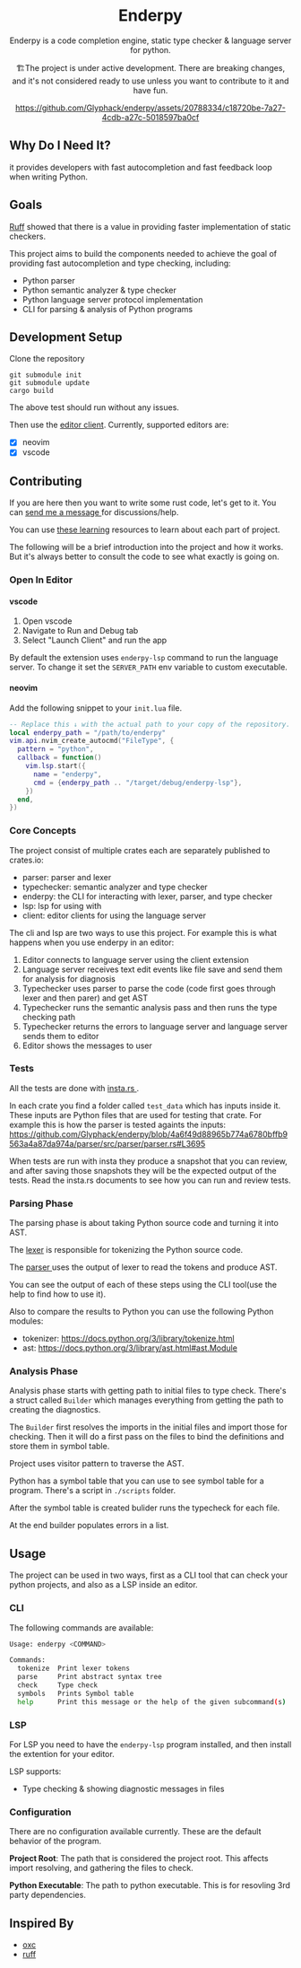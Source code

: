 <!-- markdownlint-configure-file {
  "MD033": false,
  "MD041": false
} -->
<div align="center">

<!-- <img src="" width="200" height="100"/> -->

# Enderpy

Enderpy is a code completion engine, static type checker & language server for python.

🏗️The project is under active development. There are breaking changes, and it's not considered ready to use unless you want to contribute to it and have fun.

https://github.com/Glyphack/enderpy/assets/20788334/c18720be-7a27-4cdb-a27c-5018597ba0cf

</div>

## Why Do I Need It?

it provides developers with fast autocompletion and fast feedback loop when writing Python.

## Goals

[Ruff](https://github.com/charliermarsh/ruff) showed that there is a value
in providing faster implementation of static checkers.

This project aims to build the components needed to achieve the goal of
providing fast autocompletion and type checking, including:

- Python parser
- Python semantic analyzer & type checker
- Python language server protocol implementation
- CLI for parsing & analysis of Python programs

## Development Setup

Clone the repository

```
git submodule init
git submodule update
cargo build
```

The above test should run without any issues.

Then use the [editor client](#open-in-editor). Currently, supported editors are:

- [x] neovim
- [x] vscode

## Contributing

If you are here then you want to write some rust code, let's get to it.
You can [ send me a message ](discordapp.com/users/glyphack) for discussions/help.

You can use [these learning](https://glyphack.com/blog/compiler-resources/) resources
to learn about each part of project.

The following will be a brief introduction into the project and how it works.
But it's always better to consult the code to see what exactly is going on.


### Open In Editor

#### vscode

1. Open vscode
2. Navigate to Run and Debug tab
3. Select "Launch Client" and run the app

By default the extension uses `enderpy-lsp` command to run the language server.
To change it set the `SERVER_PATH` env variable to custom executable.

#### neovim

Add the following snippet to your `init.lua` file.

```lua
-- Replace this ↓ with the actual path to your copy of the repository.
local enderpy_path = "/path/to/enderpy"
vim.api.nvim_create_autocmd("FileType", {
  pattern = "python",
  callback = function()
    vim.lsp.start({
      name = "enderpy",
      cmd = {enderpy_path .. "/target/debug/enderpy-lsp"},
    })
  end,
})
```

### Core Concepts

The project consist of multiple crates each are separately published to crates.io:

- parser: parser and lexer
- typechecker: semantic analyzer and type checker
- enderpy: the CLI for interacting with lexer, parser, and type checker
- lsp: lsp for using with
- client: editor clients for using the language server

The cli and lsp are two ways to use this project. For example this is what happens when you use enderpy in an editor:

1. Editor connects to language server using the client extension
2. Language server receives text edit events like file save and send them for analysis for diagnosis
3. Typechecker uses parser to parse the code (code first goes through lexer and then parer) and get AST
4. Typechecker runs the semantic analysis pass and then runs the type checking path
5. Typechecker returns the errors to language server and language server sends them to editor
6. Editor shows the messages to user


### Tests

All the tests are done with [ insta.rs ](https://insta.rs/).

In each crate you find a folder called `test_data` which has inputs inside it.
These inputs are Python files that are used for testing that crate.
For example this is how the parser is tested againts the inputs:
https://github.com/Glyphack/enderpy/blob/4a6f49d88965b774a6780bffb9563a4a87da974a/parser/src/parser/parser.rs#L3695

When tests are run with insta they produce a snapshot that you can review,
and after saving those snapshots they will be the expected output of the tests.
Read the insta.rs documents to see how you can run and review tests.


### Parsing Phase

The parsing phase is about taking Python source code and turning it into AST.

The [lexer](https://github.com/Glyphack/enderpy/blob/4a6f49d88965b774a6780bffb9563a4a87da974a/parser/src/lexer/lexer.rs#L1)
is responsible for tokenizing the Python source code.

The [ parser ](https://github.com/Glyphack/enderpy/blob/4a6f49d88965b774a6780bffb9563a4a87da974a/parser/src/parser/parser.rs#L1)
uses the output of lexer to read the tokens and produce AST.

You can see the output of each of these steps using the CLI tool(use the help to find how to use it).

Also to compare the results to Python you can use the following Python modules:
- tokenizer: https://docs.python.org/3/library/tokenize.html
- ast: https://docs.python.org/3/library/ast.html#ast.Module

### Analysis Phase

Analysis phase starts with getting path to initial files to type check.
There's a struct called `Builder` which manages everything from getting the path to creating the diagnostics.

The `Builder` first resolves the imports in the initial files and import those for checking.
Then it will do a first pass on the files to bind the definitions and store them in symbol table.

Project uses visitor pattern to traverse the AST.

Python has a symbol table that you can use to see symbol table for a program. There's a script in `./scripts` folder.

After the symbol table is created bulider runs the typecheck for each file.

At the end builder populates errors in a list.

## Usage

The project can be used in two ways, first as a CLI tool that can check your python projects, and also as a LSP inside an editor.

### CLI

The following commands are available:

```bash
Usage: enderpy <COMMAND>

Commands:
  tokenize  Print lexer tokens
  parse     Print abstract syntax tree
  check     Type check
  symbols   Prints Symbol table
  help      Print this message or the help of the given subcommand(s)
```

### LSP

For LSP you need to have the `enderpy-lsp` program installed, and then install the extention for your editor.

LSP supports:

- Type checking & showing diagnostic messages in files

### Configuration

There are no configuration available currently. These are the default behavior of the program.

**Project Root**: The path that is considered the project root. This affects import resolving, and gathering the files to check.

**Python Executable**: The path to python executable. This is for resovling 3rd party dependencies.

## Inspired By

- [oxc](https://github.com/Boshen/oxc)
- [ruff](https://github.com/charliermarsh/ruff)
